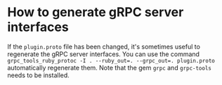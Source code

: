 # How to generate gRPC server interfaces
If the `plugin.proto` file has been changed, it's sometimes useful to regenerate the gRPC server interfaces.
You can use the command `grpc_tools_ruby_protoc -I . --ruby_out=. --grpc_out=. plugin.proto` automatically regenerate them. Note that the gem `grpc` and `grpc-tools` needs to be installed.
